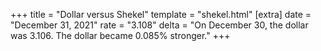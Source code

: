 +++
title = "Dollar versus Shekel"
template = "shekel.html"
[extra]
date = "December 31, 2021"
rate = "3.108"
delta = "On December 30, the dollar was 3.106. The dollar became 0.085% stronger."
+++
